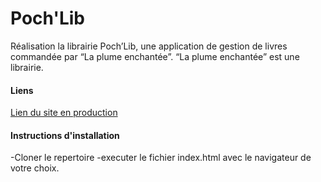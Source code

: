 # Poch'Lib

Réalisation la librairie Poch’Lib, une application de gestion de livres commandée par “La plume enchantée”. “La plume enchantée” est une librairie.
#### Liens
[Lien du site en production](https://willyspa.github.io/pochlib/)

#### Instructions d'installation

-Cloner le repertoire
-executer le fichier index.html avec le navigateur de votre choix.


